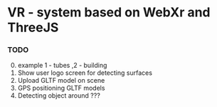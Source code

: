 # VR - system based on WebXr and ThreeJS

### TODO

0. example 1 - tubes ,2 - building
1. Show user logo screen for detecting surfaces 
2. Upload GLTF model on scene
3. GPS positioning GLTF models
4. Detecting object around ???
